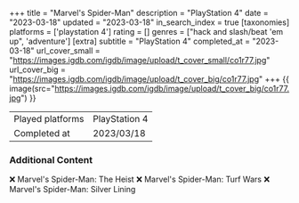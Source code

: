 +++
title = "Marvel's Spider-Man"
description = "PlayStation 4"
date = "2023-03-18"
updated = "2023-03-18"
in_search_index = true
[taxonomies]
platforms = ['playstation 4']
rating = []
genres = ["hack and slash/beat 'em up", 'adventure']
[extra]
subtitle = "PlayStation 4"
completed_at = "2023-03-18"
url_cover_small = "https://images.igdb.com/igdb/image/upload/t_cover_small/co1r77.jpg"
url_cover_big = "https://images.igdb.com/igdb/image/upload/t_cover_big/co1r77.jpg"
+++
{{ image(src="https://images.igdb.com/igdb/image/upload/t_cover_big/co1r77.jpg") }}

|              |            |
| ------------ | ---------- |
| Played platforms    | PlayStation 4 |
| Completed at | 2023/03/18 |



### Additional Content


❌ Marvel's Spider-Man: The Heist
❌ Marvel's Spider-Man: Turf Wars
❌ Marvel's Spider-Man: Silver Lining